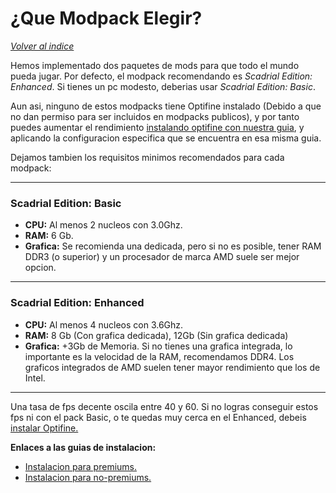 # ¿Que Modpack Elegir?

[*Volver al indice*](https://github.com/rudahee/SE-Guides/blob/main/Indice.md)


Hemos implementado dos paquetes de mods para que todo el mundo pueda jugar. Por defecto, el modpack recomendando es *Scadrial Edition: Enhanced*. Si tienes un pc modesto, deberias usar *Scadrial Edition: Basic*. 

Aun asi, ninguno de estos modpacks tiene Optifine instalado (Debido a que no dan permiso para ser incluidos en modpacks publicos), y por tanto puedes aumentar el rendimiento [instalando optifine con nuestra guia](https://github.com/rudahee/SE-Guides/blob/main/Guias%20de%20Instalacion/optifine.md), y aplicando la configuracion especifica que se encuentra en esa misma guia.

Dejamos tambien los requisitos minimos recomendados para cada modpack:

---

### Scadrial Edition: Basic

* **CPU:** Al menos 2 nucleos con 3.0Ghz.
* **RAM:** 6 Gb.
* **Grafica:** Se recomienda una dedicada, pero si no es posible, tener RAM DDR3 (o superior) y un procesador de marca AMD suele ser mejor opcion.

---

### Scadrial Edition: Enhanced
* **CPU:** Al menos 4 nucleos con 3.6Ghz.
* **RAM:** 8 Gb (Con grafica dedicada), 12Gb (Sin grafica dedicada)
* **Grafica:** +3Gb de Memoria. Si no tienes una grafica integrada, lo importante es la velocidad de la RAM, recomendamos DDR4. Los graficos integrados de AMD suelen tener mayor rendimiento que los de Intel. 

---

Una tasa de fps decente oscila entre 40 y 60. Si no logras conseguir estos fps ni con el pack Basic, o te quedas muy cerca en el Enhanced, debeis [instalar Optifine.](https://github.com/rudahee/SE-Guides/blob/main/Guias%20de%20Instalacion/optifine.md) 

**Enlaces a las guias de instalacion:**

- [Instalacion para premiums.](https://github.com/rudahee/SE-Guides/blob/main/Guias%20de%20Instalacion/instalacion-premium.md)
- [Instalacion para no-premiums.](https://github.com/rudahee/SE-Guides/blob/main/Guias%20de%20Instalacion/instalacion-no-premium.md)
